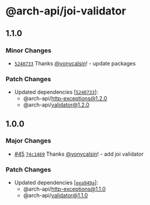# @arch-api/joi-validator

## 1.1.0

### Minor Changes

- [`5240733`](https://github.com/yonycalsin/arch-api/commit/524073383f1f4fc035489c71314ef2c82edb1caa) Thanks [@yonycalsin](https://github.com/yonycalsin)! - update packages

### Patch Changes

- Updated dependencies [[`5240733`](https://github.com/yonycalsin/arch-api/commit/524073383f1f4fc035489c71314ef2c82edb1caa)]:
  - @arch-api/http-exceptions@1.2.0
  - @arch-api/validator@1.2.0

## 1.0.0

### Major Changes

- [#45](https://github.com/yonycalsin/arch-api/pull/45) [`74c1469`](https://github.com/yonycalsin/arch-api/commit/74c1469fb68b79647b92f15173171e7d8fe5cc39) Thanks [@yonycalsin](https://github.com/yonycalsin)! - add joi validator

### Patch Changes

- Updated dependencies [[`eea949a`](https://github.com/yonycalsin/arch-api/commit/eea949a58a622c27c1a158a3c7f829d47541ccad)]:
  - @arch-api/http-exceptions@1.1.0
  - @arch-api/validator@1.1.0
